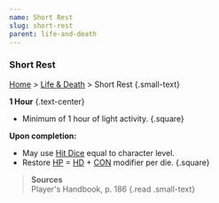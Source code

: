 ```yaml
---
name: Short Rest
slug: short-rest
parent: life-and-death
---
```

### Short Rest
[Home](dm-operations-center) > [Life & Death](life-and-death) > Short Rest {.small-text}

**1 Hour** {.text-center}
- Minimum of 1 hour of light activity.
{.square}


**Upon completion:**
- May use [Hit Dice](hit-dice) equal to character level.
- Restore [HP](hit-points) = [HD](hit-dice) + [CON](CONSTITUTION) modifier per die.
{.square}

> **Sources** <br/>
> Player's Handbook, p. 186
{.read .small-text}
